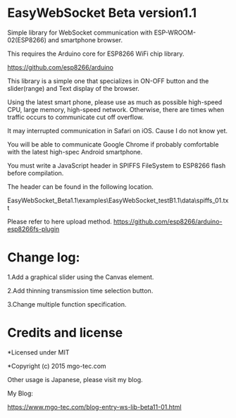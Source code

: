 # EasyWebSocket Beta version1.1
Simple library for WebSocket communication with ESP-WROOM-02(ESP8266) and smartphone browser.

This requires the Arduino core for ESP8266 WiFi chip library.

https://github.com/esp8266/arduino

This library is a simple one that specializes in ON-OFF button and the slider(range) and Text display of the browser.

Using the latest smart phone, please use as much as possible high-speed CPU, large memory, high-speed network. Otherwise, there are times when traffic occurs to communicate cut off overflow.

It may interrupted communication in Safari on iOS. Cause I do not know yet.

You will be able to communicate Google Chrome if probably comfortable with the latest high-spec Android smartphone.

You must write a JavaScript header in SPIFFS FileSystem to ESP8266 flash before compilation.

The header can be found in the following location.

EasyWebSocket_Beta1.1\examples\EasyWebSocket_testB1.1\data\spiffs_01.txt

Please refer to here upload method.
https://github.com/esp8266/arduino-esp8266fs-plugin

# Change log:
1.Add a graphical slider using the Canvas element.

2.Add thinning transmission time selection button.

3.Change multiple function specification.

# Credits and license
*Licensed under MIT 

*Copyright (c) 2015 mgo-tec.com 

Other usage is Japanese, please visit my blog.

My Blog: 

https://www.mgo-tec.com/blog-entry-ws-lib-beta11-01.html